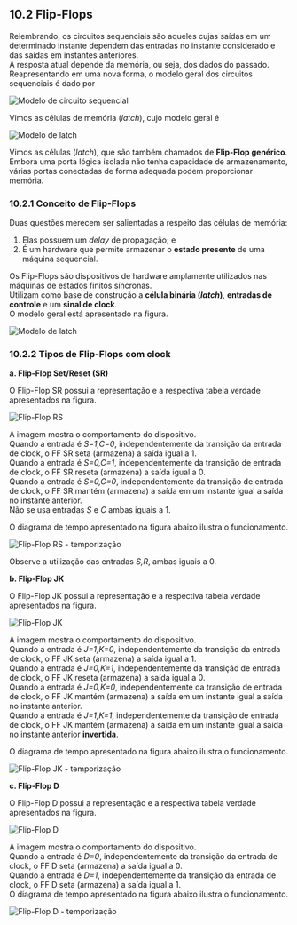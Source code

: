 ## 10.2 Flip-Flops

Relembrando, os circuitos sequenciais são aqueles cujas saídas em um determinado instante dependem
das entradas no instante considerado e das saídas em instantes anteriores.  
A resposta atual depende da memória, ou seja, dos dados do passado.  
Reapresentando em uma nova forma, o modelo geral dos circuitos sequenciais é dado por

![Modelo de circuito sequencial](/sisdig_aulas/images_sisdig/modelocircuitosequencial.jpg)

Vimos as células de memória (*latch*), cujo modelo geral é

![Modelo de *latch*](/sisdig_aulas/images_sisdig/modelolatch.jpg)

Vimos as células (*latch*), que são também chamados de **Flip-Flop genérico**.  
Embora uma porta lógica isolada não tenha capacidade de armazenamento, várias portas conectadas de forma adequada podem proporcionar memória.  

###  10.2.1 Conceito de Flip-Flops

Duas questões merecem ser salientadas a respeito das células de memória:  
1. Elas possuem um *delay* de propagação; e
2. É um hardware que permite armazenar o **estado presente** de uma máquina sequencial.

Os Flip-Flops são dispositivos de hardware amplamente utilizados nas máquinas de estados finitos síncronas.  
Utilizam como base de construção a **célula binária (*latch*)**, **entradas de controle** e um **sinal de clock**.  
O modelo geral está apresentado na figura.  

![Modelo de *latch*](/sisdig_aulas/images_sisdig/modeloFF.jpg)

### 10.2.2 Tipos de Flip-Flops com clock

**a. Flip-Flop Set/Reset (SR)**

O Flip-Flop SR possui a representação e a respectiva tabela verdade apresentados na figura.  

![Flip-Flop RS](/sisdig_aulas/images_sisdig/flipfloprs.jpg)

A imagem mostra o comportamento do dispositivo.  
Quando a entrada é *S=1,C=0*, independentemente da transição da entrada de clock, o FF SR seta (armazena) a saída igual a 1.  
Quando a entrada é *S=0,C=1*, independentemente da transição de entrada de clock, o FF SR reseta (armazena) a saída igual a 0.  
Quando a entrada é *S=0,C=0*, independentemente da transição de entrada de clock, o FF SR mantém (armazena) a saída em um instante igual a saída no instante anterior.   
Não se usa entradas *S* e *C* ambas iguais a 1.   

O diagrama de tempo apresentado na figura abaixo ilustra o funcionamento.  

![Flip-Flop RS - temporização](/sisdig_aulas/images_sisdig/temporizacao_ffsr.jpg)

Observe a utilização das entradas *S,R*, ambas iguais a 0.

**b. Flip-Flop JK**

O Flip-Flop JK possui a representação e a respectiva tabela verdade apresentados na figura.  

![Flip-Flop JK](/sisdig_aulas/images_sisdig/flipflopjk.jpg)

A imagem mostra o comportamento do dispositivo.  
Quando a entrada é *J=1,K=0*, independentemente da transição da entrada de clock, o FF JK seta (armazena) a saída igual a 1.  
Quando a entrada é *J=0,K=1*, independentemente da transição de entrada de clock, o FF JK reseta (armazena) a saída igual a 0.  
Quando a entrada é *J=0,K=0*, independentemente da transição de entrada de clock, o FF JK mantém (armazena) a saída em um instante igual a saída no instante anterior.   
Quando a entrada é *J=1,K=1*, independentemente da transição de entrada de clock, o FF JK mantém (armazena) a saída em um instante igual a saída no instante anterior **invertida**.   

O diagrama de tempo apresentado na figura abaixo ilustra o funcionamento.  

![Flip-Flop JK - temporização](/sisdig_aulas/images_sisdig/temporizacao_ffjk.jpg)

**c. Flip-Flop D**

O Flip-Flop D possui a representação e a respectiva tabela verdade apresentados na figura.  

![Flip-Flop D](/sisdig_aulas/images_sisdig/flipflopd.jpg)

A imagem mostra o comportamento do dispositivo.  
Quando a entrada é *D=0*, independentemente da transição da entrada de clock, o FF D seta (armazena) a saída igual a 0.  
Quando a entrada é *D=1*, independentemente da transição da entrada de clock, o FF D seta (armazena) a saída igual a 1.  
O diagrama de tempo apresentado na figura abaixo ilustra o funcionamento.  

![Flip-Flop D - temporização](/sisdig_aulas/images_sisdig/temporizacao_ffd.jpg)


